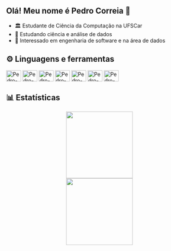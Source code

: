 ## Olá! Meu nome é Pedro Correia 👋

- 🏛 Estudante de Ciência da Computação na UFSCar
- 🌱 Estudando ciência e análise de dados
- 🤔 Interessado em engenharia de software e na área de dados

## ⚙ Linguagens e ferramentas

<div style="display: inline_block">
  <img align="center" alt="Pedro-java" height="30" width="40" src="https://cdn.jsdelivr.net/gh/devicons/devicon/icons/java/java-original.svg"/>
  <img align="center" alt="Pedro-py" height="30" width="40" src="https://cdn.jsdelivr.net/gh/devicons/devicon@latest/icons/python/python-original.svg"/>   
  <img align="center" alt="Pedro-sql" height="30" width="40" src="https://cdn.jsdelivr.net/gh/devicons/devicon@latest/icons/postgresql/postgresql-original.svg"/>   
  <img align="center" alt="Pedro-html" height="30" width="40" src="https://cdn.jsdelivr.net/gh/devicons/devicon/icons/html5/html5-original.svg"/>
  <img align="center" alt="Pedro-css" height="30" width="40" src="https://cdn.jsdelivr.net/gh/devicons/devicon/icons/css3/css3-original.svg"/>
  <img align="center" alt="Pedro-js" height="30" width="40" src="https://cdn.jsdelivr.net/gh/devicons/devicon/icons/javascript/javascript-original.svg"/>
  <img align="center" alt="Pedro-react" height="30" width="40" src="https://cdn.jsdelivr.net/gh/devicons/devicon@latest/icons/react/react-original.svg"/>
</div>

## 📊 Estatísticas

<div align="center">
  <img height="180em" src="https://github-readme-stats.vercel.app/api?username=PedroGCorreia&show_icons=true&theme=transparent&border_radius=20">
  <br>
  <img height="180em" src="https://github-readme-stats.vercel.app/api/top-langs/?username=PedroGCorreia&layout=compact&theme=transparent&border_radius=20">
</div>
